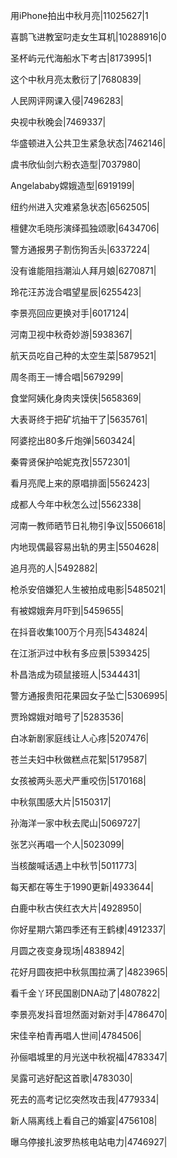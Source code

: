 用iPhone拍出中秋月亮|11025627|1

喜鹊飞进教室叼走女生耳机|10288916|0

圣杯屿元代海船水下考古|8173995|1

这个中秋月亮太敷衍了|7680839|

人民网评网课入侵|7496283|

央视中秋晚会|7469337|

华盛顿进入公共卫生紧急状态|7462146|

虞书欣仙剑六粉衣造型|7037980|

Angelababy嫦娥造型|6919199|

纽约州进入灾难紧急状态|6562505|

檀健次毛晓彤演绎孤独颂歌|6434706|

警方通报男子割伤狗舌头|6337224|

没有谁能阻挡潮汕人拜月娘|6270871|

玲花汪苏泷合唱望星辰|6255423|

李景亮回应更换对手|6017124|

河南卫视中秋奇妙游|5938367|

航天员吃自己种的太空生菜|5879521|

周冬雨王一博合唱|5679299|

食堂阿姨化身肉夹馍侠|5658369|

大表哥终于把矿坑抽干了|5635761|

阿婆挖出80多斤炮弹|5603424|

秦霄贤保护哈妮克孜|5572301|

看月亮爬上来的原唱排面|5562423|

成都人今年中秋怎么过|5562338|

河南一教师晒节日礼物引争议|5506618|

内地现偶最容易出轨的男主|5504628|

追月亮的人|5492882|

枪杀安倍嫌犯人生被拍成电影|5485021|

有被嫦娥奔月吓到|5459655|

在抖音收集100万个月亮|5434824|

在江浙沪过中秋有多应景|5393425|

朴昌浩成为硕鼠接班人|5344431|

警方通报贵阳花果园女子坠亡|5306995|

贾玲嫦娥对暗号了|5283536|

白冰新剧家庭线让人心疼|5207476|

苍兰夫妇中秋做糕点花絮|5179587|

女孩被两头恶犬严重咬伤|5170168|

中秋氛围感大片|5150317|

孙海洋一家中秋去爬山|5069727|

张艺兴再唱一个人|5023099|

当核酸喊话遇上中秋节|5011773|

每天都在等生于1990更新|4933644|

白鹿中秋古侠红衣大片|4928950|

你好星期六第四季还有王鹤棣|4912337|

月圆之夜变身现场|4838942|

花好月圆夜把中秋氛围拉满了|4823965|

看千金丫环民国剧DNA动了|4807822|

李景亮发抖音坦然面对新对手|4786470|

宋佳辛柏青再唱人世间|4784506|

孙俪唱城里的月光送中秋祝福|4783347|

吴露可逃好配这首歌|4783030|

死去的高考记忆突然攻击我|4779334|

新人隔离线上看自己的婚宴|4756108|

曝乌停接扎波罗热核电站电力|4746927|


